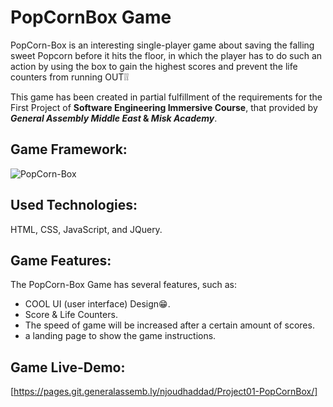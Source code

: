 # PopCornBox Game
PopCorn-Box is an interesting single-player game about saving the falling sweet Popcorn before it hits the floor, in which the player has to do such an action by using the box to gain the highest scores and prevent the life counters from running OUT❕❕ 

This game has been created in partial fulfillment of the requirements for the First Project of **Software Engineering Immersive Course**, that provided by **_General Assembly Middle East_ & _Misk Academy_**.


## Game Framework:
![PopCorn-Box](https://media.git.generalassemb.ly/user/32588/files/cb84d580-3f3c-11eb-8adf-8c42b08dc79b)

## Used Technologies:
HTML, CSS, JavaScript, and JQuery.

## Game Features: 
The PopCorn-Box Game has several features, such as:
- COOL UI (user interface) Design:grin:.
- Score & Life Counters.
- The speed of game will be increased after a certain amount of scores.
- a landing page to show the game instructions.

## Game Live-Demo:
[https://pages.git.generalassemb.ly/njoudhaddad/Project01-PopCornBox/]





 




